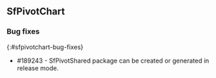 ## SfPivotChart

### Bug fixes
{:#sfpivotchart-bug-fixes} 

*  \#189243 - SfPivotShared package can be created or generated in release mode. 
